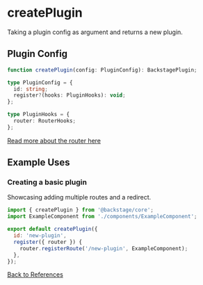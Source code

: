 # createPlugin

Taking a plugin config as argument and returns a new plugin.

## Plugin Config

```typescript
function createPlugin(config: PluginConfig): BackstagePlugin;

type PluginConfig = {
  id: string;
  register?(hooks: PluginHooks): void;
};

type PluginHooks = {
  router: RouterHooks;
};
```

[Read more about the router here](createPlugin-router.md)

## Example Uses

### Creating a basic plugin

Showcasing adding multiple routes and a redirect.

```jsx
import { createPlugin } from '@backstage/core';
import ExampleComponent from './components/ExampleComponent';

export default createPlugin({
  id: 'new-plugin',
  register({ router }) {
    router.registerRoute('/new-plugin', ExampleComponent);
  },
});
```

[Back to References](README.md)
